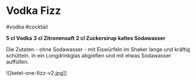 # Vodka Fizz
#vodka #cocktail

**5 cl Vodka**
**3 cl Zitronensaft**
**2 cl Zuckersirup**
**kaltes Sodawasser**

Die Zutaten - ohne Sodawasser - mit Eiswürfeln im Shaker lange und kräftig schütteln. In ein Longdrinkglas abgießen und mit etwas Sodawasser auffüllen.

![[ketel-one-fizz-v2.jpg]]